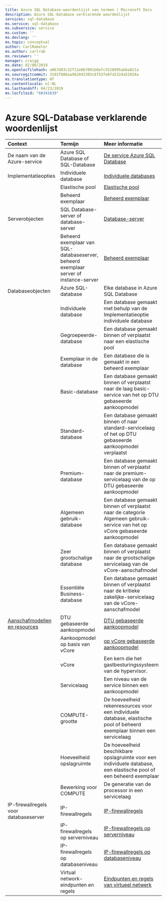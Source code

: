 ```yaml
---
title: Azure SQL Database-woordenlijst van termen | Microsoft Docs
description: Azure SQL-Database verklarende woordenlijst
services: sql-database
ms.service: sql-database
ms.subservice: service
ms.custom: ''
ms.devlang: ''
ms.topic: conceptual
author: CarlRabeler
ms.author: carlrab
ms.reviewer: ''
manager: craigg
ms.date: 02/08/2019
ms.openlocfilehash: a067d83c32f11e0bf091b0efc5528995ab6a021a
ms.sourcegitcommit: 3102f886aa962842303c8753fe8fa5324a52834a
ms.translationtype: HT
ms.contentlocale: nl-NL
ms.lasthandoff: 04/23/2019
ms.locfileid: "60341639"
---
```

# <a name="azure-sql-database-glossary-of-terms"></a>Azure SQL-Database verklarende woordenlijst

|Context|Termijn|Meer informatie|
|:---|:---|:---|
|De naam van de Azure-service|Azure SQL Database of SQL-Database|[De service Azure SQL Database](sql-database-technical-overview.md)|
|Implementatieopties |Individuele database|[Individuele databases](sql-database-single-database.md)|
||Elastische pool|[Elastische pool](sql-database-elastic-pool.md)|
||Beheerd exemplaar|[Beheerd exemplaar](sql-database-managed-instance.md)|
|Serverobjecten|SQL Database-server of database-server|[Database-server](sql-database-servers.md)|
||Beheerd exemplaar van SQL-databaseserver, beheerd exemplaar server of instance-server|[Beheerd exemplaar](sql-database-managed-instance.md)|
Databaseobjecten|Azure SQL-database|Elke database in Azure SQL Database|
||Individuele database|Een database gemaakt met behulp van de Implementatieoptie individuele database|
||Gegroepeerde-database|Een database gemaakt binnen of verplaatst naar een elastische pool|
||Exemplaar in de database|Een database die is gemaakt in een beheerd exemplaar|
||Basic-database|Een database gemaakt binnen of verplaatst naar de laag basic-service van het op DTU gebaseerde aankoopmodel|
||Standard-database|Een database gemaakt binnen of naar standard-servicelaag of het op DTU gebaseerde aankoopmodel verplaatst|
||Premium-database|Een database gemaakt binnen of verplaatst naar de premium-servicelaag van de op DTU gebaseerde aankoopmodel|
||Algemeen gebruik-database|Een database gemaakt binnen of verplaatst naar de categorie Algemeen gebruik-service van het op vCore gebaseerde aankoopmodel|
||Zeer grootschalige database|Een database gemaakt binnen of verplaatst naar de grootschalige servicelaag van de vCore-aanschafmodel|
||Essentiële Business-database|Een database gemaakt binnen of verplaatst naar de kritieke zakelijke-servicelaag van de vCore-aanschafmodel|
|[Aanschafmodellen en resources](sql-database-purchase-models.md)|DTU gebaseerde aankoopmodel|[DTU gebaseerde aankoopmodel](sql-database-service-tiers-dtu.md)|
||Aankoopmodel op basis van vCore|[op vCore gebaseerde aankoopmodel](sql-database-service-tiers-vcore.md)|
||vCore|Een kern die het gastbesturingssysteem van de hypervisor.|
||Servicelaag|Een niveau van de service binnen een aankoopmodel|
||COMPUTE-grootte|De hoeveelheid rekenresources voor een individuele database, elastische pool of beheerd exemplaar binnen een servicelaag|
||Hoeveelheid opslagruimte|De hoeveelheid beschikbare opslagruimte voor een individuele database, een elastische pool of een beheerd exemplaar|
||Bewerking voor COMPUTE|De generatie van de processor in een servicelaag|
|IP-firewallregels voor databaseserver|IP-firewallregels|[IP-firewallregels](sql-database-firewall-configure.md)|
||IP-firewallregels op serverniveau|[IP-firewallregels op serverniveau](sql-database-firewall-configure.md#overview)|
|| IP-firewallregels op databaseniveau|[IP-firewallregels op databaseniveau](sql-database-firewall-configure.md#overview)|
||Virtual network-eindpunten en regels|[Eindpunten en regels van virtueel netwerk](sql-database-vnet-service-endpoint-rule-overview.md)|
